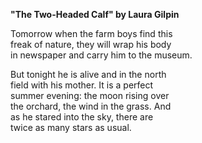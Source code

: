 **"The Two-Headed Calf" by Laura Gilpin**

Tomorrow when the farm boys find this  
freak of nature, they will wrap his body  
in newspaper and carry him to the museum.  

But tonight he is alive and in the north  
field with his mother. It is a perfect  
summer evening: the moon rising over  
the orchard, the wind in the grass. And  
as he stared into the sky, there are  
twice as many stars as usual.  
